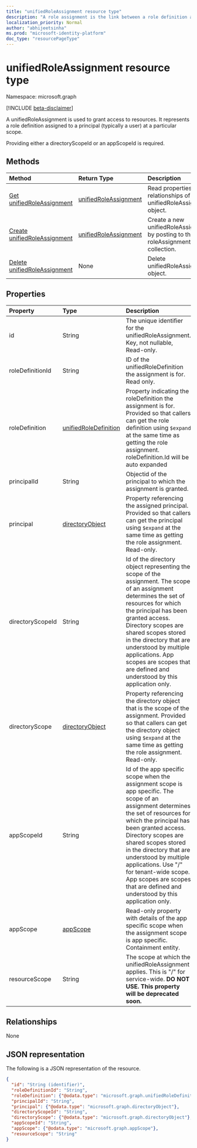 ```yaml
---
title: "unifiedRoleAssignment resource type"
description: "A role assignment is the link between a role definition and a principal at a particular scope for the purpose of granting access."
localization_priority: Normal
author: "abhijeetsinha"
ms.prod: "microsoft-identity-platform"
doc_type: "resourcePageType"
---
```


# unifiedRoleAssignment resource type

Namespace: microsoft.graph

[!INCLUDE [beta-disclaimer](../../includes/beta-disclaimer.md)]

A unifiedRoleAssignment is used to grant access to resources. It represents a role definition assigned to a principal (typically a user) at a particular scope.

Providing either a directoryScopeId or an appScopeId is required.

## Methods

| Method       | Return Type | Description |
|:-------------|:------------|:------------|
| [Get unifiedRoleAssignment](../api/unifiedroleassignment-get.md) | [unifiedRoleAssignment](unifiedroleassignment.md) | Read properties and relationships of unifiedRoleAssignment object. |
| [Create unifiedRoleAssignment](../api/rbacapplication-post-roleassignments.md) | [unifiedRoleAssignment](unifiedroleassignment.md) | Create a new unifiedRoleAssignment by posting to the roleAssignment collection. |
| [Delete unifiedRoleAssignment](../api/unifiedroleassignment-delete.md) | None | Delete unifiedRoleAssignment object. |

## Properties

| Property     | Type        | Description |
|:-------------|:------------|:------------|
|id|String| The unique identifier for the unifiedRoleAssignment. Key, not nullable, Read-only. |
|roleDefinitionId|String| ID of the unifiedRoleDefinition the assignment is for. Read only. |
|roleDefinition|[unifiedRoleDefinition](unifiedroledefinition.md)|Property indicating the roleDefinition the assignment is for. Provided so that callers can get the role definition using `$expand` at the same time as getting the role assignment. roleDefinition.Id will be auto expanded
|principalId|String| Objectid of the principal to which the assignment is granted. |
|principal|[directoryObject](directoryobject.md)| Property referencing the assigned principal. Provided so that callers can get the principal using `$expand` at the same time as getting the role assignment. Read-only. |
|directoryScopeId|String|Id of the directory object representing the scope of the assignment. The scope of an assignment determines the set of resources for which the principal has been granted access. Directory scopes are shared scopes stored in the directory that are understood by multiple applications. App scopes are scopes that are defined and understood by this application only.|
|directoryScope|[directoryObject](directoryobject.md)|Property referencing the directory object that is the scope of the assignment. Provided so that callers can get the directory object using `$expand` at the same time as getting the role assignment. Read-only. |
|appScopeId|String|Id of the app specific scope when the assignment scope is app specific. The scope of an assignment determines the set of resources for which the principal has been granted access. Directory scopes are shared scopes stored in the directory that are understood by multiple applications. Use "/" for tenant-wide scope. App scopes are scopes that are defined and understood by this application only.|
|appScope|[appScope](appscope.md)|Read-only property with details of the app specific scope when the assignment scope is app specific. Containment entity. |
|resourceScope|String| The scope at which the unifiedRoleAssignment applies. This is "/" for service-wide. **DO NOT USE. This property will be deprecated soon.**|

## Relationships

None

## JSON representation

The following is a JSON representation of the resource.

<!-- {
  "blockType": "resource",
  "optionalProperties": [

  ],
  "@odata.type": "microsoft.graph.unifiedRoleAssignment",
  "baseType": "",
  "keyProperty": "id"
}-->

```json
{
  "id": "String (identifier)",
  "roleDefinitionId": "String",
  "roleDefinition": {"@odata.type": "microsoft.graph.unifiedRoleDefinition"},
  "principalId": "String",
  "principal": {"@odata.type": "microsoft.graph.directoryObject"},
  "directoryScopeId": "String",
  "directoryScope": {"@odata.type": "microsoft.graph.directoryObject"},
  "appScopeId": "String",
  "appScope": {"@odata.type": "microsoft.graph.appScope"},
  "resourceScope": "String"
}
```

<!-- uuid: 16cd6b66-4b1a-43a1-adaf-3a886856ed98
2019-02-04 14:57:30 UTC -->
<!-- {
  "type": "#page.annotation",
  "description": "unifiedRoleAssignment resource",
  "keywords": "",
  "section": "documentation",
  "tocPath": ""
}-->

